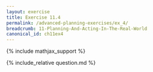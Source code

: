 ```yaml
---
layout: exercise
title: Exercise 11.4
permalink: /advanced-planning-exercises/ex_4/
breadcrumb: 11-Planning-And-Acting-In-The-Real-World
canonical_id: ch11ex4
---
```


{% include mathjax_support %}
<div id="hiddden">{% include_relative question.md %}</div>